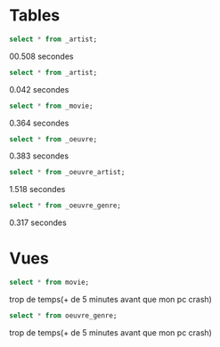 # Tables
```SQL
select * from _artist;
```
00.508 secondes

```SQL
select * from _artist;
```
0.042 secondes

```SQL
select * from _movie;
```
0.364 secondes

```SQL
select * from _oeuvre;
```
0.383 secondes

```SQL
select * from _oeuvre_artist;
```
1.518 secondes

```SQL
select * from _oeuvre_genre;
```
0.317 secondes

# Vues
```SQL
select * from movie;
```
trop de temps(+ de 5 minutes avant que mon pc crash)

```SQL
select * from oeuvre_genre;
```
trop de temps(+ de 5 minutes avant que mon pc crash)
